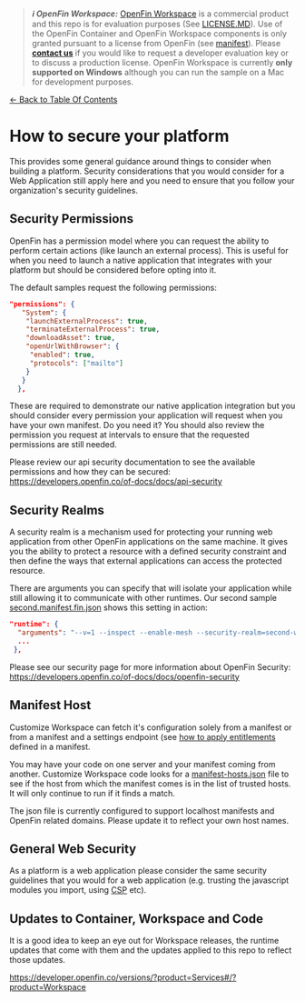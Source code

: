 > **_:information_source: OpenFin Workspace:_** [OpenFin Workspace](https://www.openfin.co/workspace/) is a commercial product and this repo is for evaluation purposes (See [LICENSE.MD](../LICENSE.MD)). Use of the OpenFin Container and OpenFin Workspace components is only granted pursuant to a license from OpenFin (see [manifest](../public/manifest.fin.json)). Please [**contact us**](https://www.openfin.co/workspace/poc/) if you would like to request a developer evaluation key or to discuss a production license.
> OpenFin Workspace is currently **only supported on Windows** although you can run the sample on a Mac for development purposes.

[<- Back to Table Of Contents](../README.md)

# How to secure your platform

This provides some general guidance around things to consider when building a platform. Security considerations that you would consider for a Web Application still apply here and you need to ensure that you follow your organization's security guidelines.

## Security Permissions

OpenFin has a permission model where you can request the ability to perform certain actions (like launch an external process). This is useful for when you need to launch a native application that integrates with your platform but should be considered before opting into it.

The default samples request the following permissions:

```json
"permissions": {
   "System": {
    "launchExternalProcess": true,
    "terminateExternalProcess": true,
    "downloadAsset": true,
    "openUrlWithBrowser": {
     "enabled": true,
     "protocols": ["mailto"]
    }
   }
  },
```

These are required to demonstrate our native application integration but you should consider every permission your application will request when you have your own manifest. Do you need it? You should also review the permission you request at intervals to ensure that the requested permissions are still needed.

Please review our api security documentation to see the available permissions and how they can be secured: <https://developers.openfin.co/of-docs/docs/api-security>

## Security Realms

A security realm is a mechanism used for protecting your running web application from other OpenFin applications on the same machine. It gives you the ability to protect a resource with a defined security constraint and then define the ways that external applications can access the protected resource.

There are arguments you can specify that will isolate your application while still allowing it to communicate with other runtimes. Our second sample [second.manifest.fin.json](../public/second.manifest.fin.json) shows this setting in action:

```json
"runtime": {
  "arguments": "--v=1 --inspect --enable-mesh --security-realm=second-workspace-starter-how-to-customize-workspace",
  ...
 },
```

Please see our security page for more information about OpenFin Security: <https://developers.openfin.co/of-docs/docs/openfin-security>

## Manifest Host

Customize Workspace can fetch it's configuration solely from a manifest or from a manifest and a settings endpoint (see [how to apply entitlements](./how-to-apply-entitlements.md) defined in a manifest.

You may have your code on one server and your manifest coming from another. Customize Workspace code looks for a [manifest-hosts.json](../public/manifest-hosts.json) file to see if the host from which the manifest comes is in the list of trusted hosts. It will only continue to run if it finds a match.

The json file is currently configured to support localhost manifests and OpenFin related domains. Please update it to reflect your own host names.

## General Web Security

As a platform is a web application please consider the same security guidelines that you would for a web application (e.g. trusting the javascript modules you import, using [CSP](https://developer.mozilla.org/en-US/docs/Web/HTTP/CSP) etc).

## Updates to Container, Workspace and Code

It is a good idea to keep an eye out for Workspace releases, the runtime updates that come with them and the updates applied to this repo to reflect those updates.

<https://developer.openfin.co/versions/?product=Services#/?product=Workspace>
